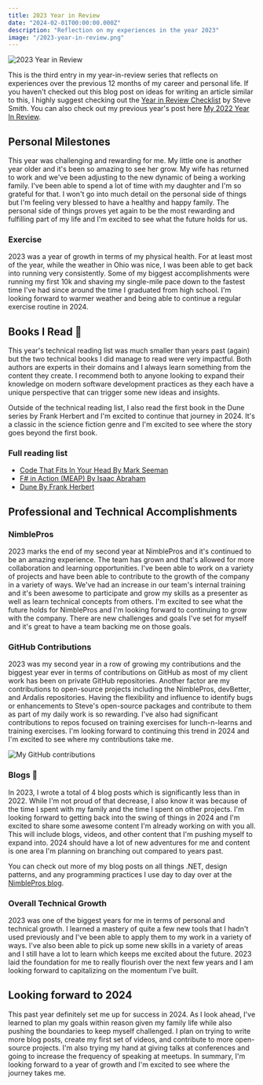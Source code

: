 ```yaml
---
title: 2023 Year in Review
date: "2024-02-01T00:00:00.000Z"
description: "Reflection on my experiences in the year 2023"
image: "/2023-year-in-review.png"
---
```


![2023 Year in Review](/2023-year-in-review.png)

This is the third entry in my year-in-review series that reflects on experiences over the previous 12 months of my career and personal life. If you haven't checked out this blog post on ideas for writing an article similar to this, I highly suggest checking out the [Year in Review Checklist](https://ardalis.com/year-in-review-post-checklist/) by Steve Smith. You can also check out my previous year's post here [My 2022 Year In Review](https://kylemcmaster.com/blog/2022-year-in-review/).

## Personal Milestones

This year was challenging and rewarding for me. My little one is another year older and it's been so amazing to see her grow. My wife has returned to work and we've been adjusting to the new dynamic of being a working family. I've been able to spend a lot of time with my daughter and I'm so grateful for that. I won't go into much detail on the personal side of things but I'm feeling very blessed to have a healthy and happy family. The personal side of things proves yet again to be the most rewarding and fulfilling part of my life and I'm excited to see what the future holds for us.

### Exercise

2023 was a year of growth in terms of my physical health. For at least most of the year, while the weather in Ohio was nice, I was been able to get back into running very consistently. Some of my biggest accomplishments were running my first 10k and shaving my single-mile pace down to the fastest time I've had since around the time I graduated from high school. I'm looking forward to warmer weather and being able to continue a regular exercise routine in 2024.

## Books I Read 📕

This year's technical reading list was much smaller than years past (again) but the two technical books I did manage to read were very impactful. Both authors are experts in their domains and I always learn something from the content they create. I recommend both to anyone looking to expand their knowledge on modern software development practices as they each have a unique perspective that can trigger some new ideas and insights. 

Outside of the technical reading list, I also read the first book in the Dune series by Frank Herbert and I'm excited to continue that journey in 2024. It's a classic in the science fiction genre and I'm excited to see where the story goes beyond the first book. 

### Full reading list

* [Code That Fits In Your Head By Mark Seeman](https://www.amazon.com/Code-That-Fits-Your-Head/dp/0137464401)
* [F# in Action (MEAP) By Isaac Abraham](https://www.manning.com/books/f-sharp-in-action)
* [Dune By Frank Herbert](https://www.amazon.com/Dune-Chronicles-Book-1)

## Professional and Technical Accomplishments

### NimblePros

2023 marks the end of my second year at NimblePros and it's continued to be an amazing experience. The team has grown and that's allowed for more collaboration and learning opportunities. I've been able to work on a variety of projects and have been able to contribute to the growth of the company in a variety of ways. We've had an increase in our team's internal training and it's been awesome to participate and grow my skills as a presenter as well as learn technical concepts from others. I'm excited to see what the future holds for NimblePros and I'm looking forward to continuing to grow with the company. There are new challenges and goals I've set for myself and it's great to have a team backing me on those goals. 

### GitHub Contributions

2023 was my second year in a row of growing my contributions and the biggest year ever in terms of contributions on GitHub as most of my client work has been on private GitHub repositories. Another factor are my contributions to open-source projects including the NimblePros, devBetter, and Ardalis repositories. Having the flexibility and influence to identify bugs or enhancements to Steve's open-source packages and contribute to them as part of my daily work is so rewarding. I've also had significant contributions to repos focused on training exercises for lunch-n-learns and training exercises. I'm looking forward to continuing this trend in 2024 and I'm excited to see where my contributions take me.

![My GitHub contributions](/2023-github-contributions.png)

### Blogs 📝

In 2023, I wrote a total of 4 blog posts which is significantly less than in 2022. While I'm not proud of that decrease, I also know it was because of the time I spent with my family and the time I spent on other projects. I'm looking forward to getting back into the swing of things in 2024 and I'm excited to share some awesome content I'm already working on with you all. This will include blogs, videos, and other content that I'm pushing myself to expand into. 2024 should have a lot of new adventures for me and content is one area I'm planning on branching out compared to years past.

You can check out more of my blog posts on all things .NET, design patterns, and any programming practices I use day to day over at the [NimblePros blog](https://blog.nimblepros.com/).

### Overall Technical Growth

2023 was one of the biggest years for me in terms of personal and technical growth. I learned a mastery of quite a few new tools that I hadn't used previously and I've been able to apply them to my work in a variety of ways. I've also been able to pick up some new skills in a variety of areas and I still have a lot to learn which keeps me excited about the future. 2023 laid the foundation for me to really flourish over the next few years and I am looking forward to capitalizing on the momentum I've built.

## Looking forward to 2024

This past year definitely set me up for success in 2024. As I look ahead, I've learned to plan my goals within reason given my family life while also pushing the boundaries to keep myself challenged. I plan on trying to write more blog posts, create my first set of videos, and contribute to more open-source projects. I'm also trying my hand at giving talks at conferences and going to increase the frequency of speaking at meetups. In summary, I'm looking forward to a year of growth and I'm excited to see where the journey takes me.

